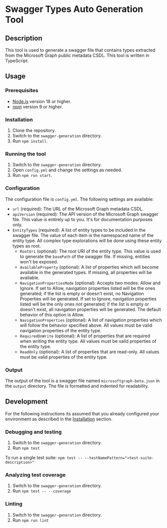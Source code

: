 # Swagger Types Auto Generation Tool

## Description

This tool is used to generate a swagger file that contains types extracted from the Microsoft Graph public metadata CSDL. This tool is written in TypeScript.

## Usage

### Prerequisites

- [Node.js](https://nodejs.org/en/) version 18 or higher.
- [npm](https://www.npmjs.com/) version 9 or higher.

### Installation

1. Clone the repository.
2. Switch to the `swagger-generation` directory.
3. Run `npm install`.

### Running the tool

1. Switch to the `swagger-generation` directory.
2. Open `config.yml` and change the settings as needed.
2. Run `npm run start`.

### Configuration

The configuration file is `config.yml`. The following settings are available:

- `url` (required): The URL of the Microsoft Graph metadata CSDL.
- `apiVersion` (required): The API version of the Microsoft Graph swagger file. This value is entirely up to you. It's for documentation purposes only.
- `EntityTypes` (required): A list of entity types to be included in the swagger file. The value of each item is the namespaced name of the entity type. All complex type explorations will be done using these entity types as root.
  - `RootUri` (optional): The root URI of the entity type. This value is used to generate the `basePath` of the swagger file. If missing, entities won't be exposed.
  - `AvailableProperty` (optional): A list of properties which will become available in the generated types. If missing, all properties will be available.
  - `NavigationPropertiesMode` (optional): Accepts two modes: Allow and Ignore. If set to Allow, navigation properties listed will be the ones generated; if the list is empty or doesn't exist, no Navigation Properties will be generated. If set to Ignore, navigation properties listed will be the only ones not generated; if the list is empty or doesn't exist, all navigation properties will be generated. The default behavior of this option is Allow.
  - `NavigationProperties` (optional): A list of navigation properties which will follow the behavior specified above. All values must be valid navigation properties of the entity type.
  - `RequiredOnWrite` (optional): A list of properties that are required when writing the entity type. All values must be valid properties of the entity type.
  - `ReadOnly` (optional): A list of properties that are read-only. All values must be valid properties of the entity type.

### Output

The output of the tool is a swagger file named `microsoftgraph-beta.json` in the `output` directory. The file is formatted and indented for readability.

## Development

For the following instructions its assumed that you already configured your environment as described in the [Installation](#installation) section.

### Debugging and testing

1. Switch to the `swagger-generation` directory.
2. Run `npm test`

To run a single test suite:
`npm test -- --testNamePattern="<test-suite-description>"`

### Analyzing test coverage

1. Switch to the `swagger-generation` directory.
2. Run `npm test -- --coverage`

### Linting

1. Switch to the `swagger-generation` directory.
2. Run `npm run lint`

